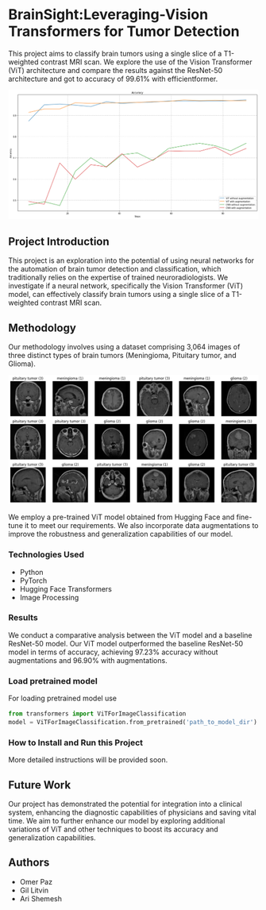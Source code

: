 # BrainSight:Leveraging-Vision Transformers for Tumor Detection
This project aims to classify brain tumors using a single slice of a T1-weighted contrast MRI scan. We explore the use of the Vision Transformer (ViT) architecture and compare the results against the ResNet-50 architecture and got to accuracy of 99.61% with efficientformer.

![accuracy](images/output.png)

## Project Introduction
This project is an exploration into the potential of using neural networks for the automation of brain tumor detection and classification, which traditionally relies on the expertise of trained neuroradiologists. We investigate if a neural network, specifically the Vision Transformer (ViT) model, can effectively classify brain tumors using a single slice of a T1-weighted contrast MRI scan. 

## Methodology
Our methodology involves using a dataset comprising 3,064 images of three distinct types of brain tumors (Meningioma, Pituitary tumor, and Glioma).

![Dataset](images/tumors.png)

We employ a pre-trained ViT model obtained from Hugging Face and fine-tune it to meet our requirements. We also incorporate data augmentations to improve the robustness and generalization capabilities of our model.

### Technologies Used
- Python
- PyTorch
- Hugging Face Transformers
- Image Processing

### Results
We conduct a comparative analysis between the ViT model and a baseline ResNet-50 model. Our ViT model outperformed the baseline ResNet-50 model in terms of accuracy, achieving 97.23% accuracy without augmentations and 96.90% with augmentations.

### Load pretrained model
For loading pretrained model use 
```python
from transformers import ViTForImageClassification
model = ViTForImageClassification.from_pretrained('path_to_model_dir')
```

### How to Install and Run this Project
More detailed instructions will be provided soon.

## Future Work
Our project has demonstrated the potential for integration into a clinical system, enhancing the diagnostic capabilities of physicians and saving vital time. We aim to further enhance our model by exploring additional variations of ViT and other techniques to boost its accuracy and generalization capabilities.

## Authors

- Omer Paz
- Gil Litvin
- Ari Shemesh
